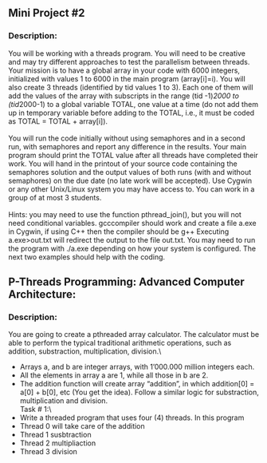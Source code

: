 ## Mini Project #2

### Description:
You will be working with a threads program. You will need to be creative and may try different approaches to test the parallelism between threads. Your mission is to have a global array in your code with 6000 integers, initialized with values 1 to 6000 in the main program (array[i]=i). You will also create 3 threads (identified by tid values 1 to 3). Each one of them will add the values of the array with subscripts in the range (tid -1)*2000 to (tid*2000-1) to a global variable TOTAL, one value at a time (do not add them up in temporary variable before adding to the TOTAL, i.e., it must be coded as TOTAL = TOTAL + array[i]).\
\
You will run the code initially without using semaphores and in a second run, with semaphores and report any difference in the results. Your main program should print the TOTAL value after all threads have completed their work. You will hand in the printout of your source code containing the semaphores solution and the output values of both runs (with and without semaphores) on the due date (no late work will be accepted). Use Cygwin or any other Unix/Linux system you may have access to. You can work in a group of at most 3 students.\
\
Hints: you may need to use the function pthread_join(), but you will not need conditional variables. gcccompiler should work and create a file a.exe in Cygwin, if using C++ then the compiler should be g++ Executing a.exe>out.txt will redirect the output to the file out.txt. You may need to run the program with ./a.exe depending on how your system is configured. The next two examples should help with the coding. 


## P-Threads Programming: Advanced Computer Architecture:

### Description:
You are going to create a pthreaded array calculator. The calculator must be able to perform the typical traditional arithmetic operations, such as addition, substraction, multiplication, division.\
- Arrays a, and b are integer arrays, with 1’000.000 million integers each.
-	All the elements in array a are 1, while all those in b are 2.
-	The addition function will create array “addition”, in which addition[0] = a[0] + b[0], etc (You get the idea). Follow a similar logic for substraction, multiplication and division.
\
Task # 1:\
- Write a threaded program that uses four (4) threads.  In this program
- Thread 0 will take care of the addition
- Thread 1 susbtraction 
- Thread 2 multipliaction
- Thread 3 division

